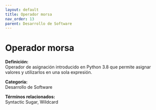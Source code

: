 ```yaml
---
layout: default
title: Operador morsa
nav_order: 13
parent: Desarrollo de Software
---
```


# Operador morsa

**Definición:**  
Operador de asignación introducido en Python 3.8 que permite asignar valores y utilizarlos en una sola expresión.

**Categoría:**  
Desarrollo de Software  

  


**Términos relacionados:**  
Syntactic Sugar, Wildcard

